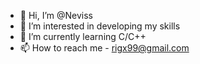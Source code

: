 - 👋 Hi, I’m @Neviss
- 👀 I’m interested in developing my skills
- 🌱 I’m currently learning C/C++
- 📫 How to reach me - rigx99@gmail.com

<!---
Neviss/Neviss is a ✨ special ✨ repository because its `README.md` (this file) appears on your GitHub profile.
You can click the Preview link to take a look at your changes.
--->
